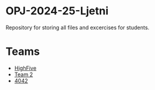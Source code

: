 # OPJ-2024-25-Ljetni
Repository for storing all files and excercises for students.

# Teams
- [HighFive](https://github.com/HighFive-OPJ/OPJ-Corpus)
- [Team 2](https://github.com/NLP2425/NLPproject)
- [4042](https://github.com/4042-OPJ/OPJ-Recenzije)

